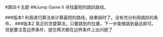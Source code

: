 #第四十五题
##Jump Game II
寻找最短的跳跃路线。

###版本1
利用递归算法来计算最短的路线，结果超时了。没有充分利用跳跃的条件。
###版本2
真正的贪婪算法，只要跳到的位置，下一步能够跳到最远即可。但是要注意边界条件，提交两次都在边界条件上出问题了